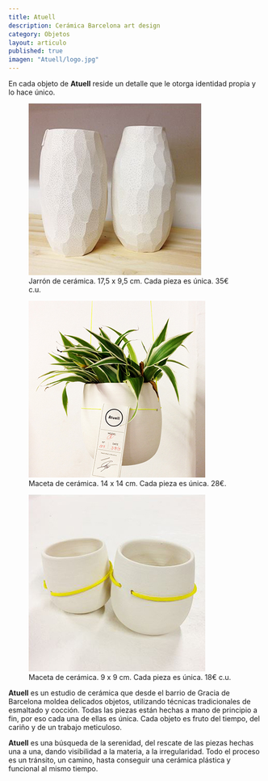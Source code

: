 ```yaml
---
title: Atuell
description: Cerámica Barcelona art design
category: Objetos
layout: articulo
published: true
imagen: "Atuell/logo.jpg"
---
```

En cada objeto de **Atuell**  reside un detalle que le otorga identidad propia y lo hace único.

<div class="figure-group">
<figure>
	<a href="/images/Atuell/jerro2.jpg"><img src="/images/Atuell/jerro2.jpg" alt="cerámica hecha a mano diseño Barcelona"></a>
	<figcaption>Jarrón de cerámica. 17,5 x 9,5 cm. Cada pieza es única. 35€ c.u.</figcaption>
</figure>

<figure>
	<a href="/images/Atuell/maceta.jpg"><img src="/images/Atuell/maceta.jpg" alt="cerámica hecha a mano diseño Barcelona"></a>
	<figcaption>Maceta de cerámica. 14 x 14 cm. Cada pieza es única. 28€.</figcaption>
</figure>

<figure>
	<a href="/images/Atuell/macetapeq.JPG"><img src="/images/Atuell/macetapeq.JPG" alt="cerámica hecha a mano diseño Barcelona"></a>
	<figcaption>Maceta de cerámica. 9 x 9 cm. Cada pieza es única. 18€ c.u.</figcaption>
</figure>
</div>


**Atuell** es un estudio de cerámica que desde el barrio de Gracia de Barcelona moldea delicados objetos, utilizando técnicas tradicionales de esmaltado y cocción. Todas las piezas están hechas a mano de principio a fin, por eso cada una de ellas es única. Cada objeto es fruto del tiempo, del cariño y de un trabajo meticuloso.

**Atuell** es una búsqueda de la serenidad, del rescate de las piezas hechas una a una, dando visibilidad a la materia, a la irregularidad. Todo el proceso es un tránsito, un camino, hasta conseguir una cerámica plástica y funcional al mismo tiempo.


